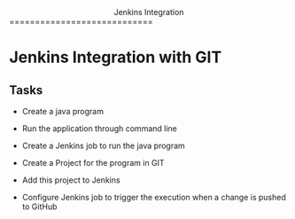 <center>Jenkins Integration</center>
============================

Jenkins Integration with GIT
============================

Tasks
-----

-	Create a java program
		
-	Run the application through command line

-	Create a Jenkins job to run the java program

-	Create a Project for the program in GIT

-	Add this project to Jenkins

-	Configure Jenkins job to trigger the execution when a change is pushed to GitHub
